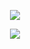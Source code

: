 <div id="header" align="center">

<div id="header" align="center">

![](https://komarev.com/ghpvc/?username=l0uscent&label=⠀⠀⠀✶⠀⠀⠀&style=plastic&color=bf2c45)

<div id="header" align="center">

<img src="https://i.pinimg.com/originals/0b/f5/cb/0bf5cb88d510dbb7429c05a00f05b1e2.gif">

<div id="header" align="center">

<div id="header" align="center">
